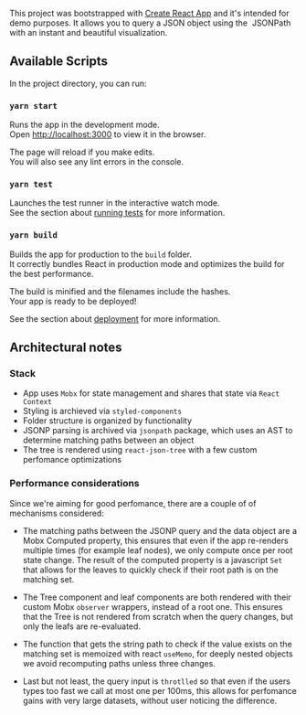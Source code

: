 This project was bootstrapped with [Create React App](https://github.com/facebook/create-react-app) and it's intended for demo purposes. It allows you to query a JSON object
using the ​ JSONPath​ with an instant and beautiful visualization.

## Available Scripts

In the project directory, you can run:

### `yarn start`

Runs the app in the development mode.<br />
Open [http://localhost:3000](http://localhost:3000) to view it in the browser.

The page will reload if you make edits.<br />
You will also see any lint errors in the console.

### `yarn test`

Launches the test runner in the interactive watch mode.<br />
See the section about [running tests](https://facebook.github.io/create-react-app/docs/running-tests) for more information.

### `yarn build`

Builds the app for production to the `build` folder.<br />
It correctly bundles React in production mode and optimizes the build for the best performance.

The build is minified and the filenames include the hashes.<br />
Your app is ready to be deployed!

See the section about [deployment](https://facebook.github.io/create-react-app/docs/deployment) for more information.

## Architectural notes

### Stack

- App uses `Mobx` for state management and shares that state via `React Context`
- Styling is archieved via `styled-components`
- Folder structure is organized by functionality
- JSONP parsing is archived via `jsonpath` package, which uses an AST to determine matching paths between an object
- The tree is rendered using `react-json-tree` with a few custom perfomance optimizations

### Performance considerations

Since we're aiming for good perfomance, there are a couple of of mechanisms considered:

- The matching paths between the JSONP query and the data object are a Mobx Computed property, this ensures that even if the app re-renders multiple times (for example leaf nodes), we only compute once per root state change. The result of the computed property is a javascript `Set` that allows for the leaves to quickly check if their root path is on the matching set.

- The Tree component and leaf components are both rendered with their custom Mobx `observer` wrappers, instead of a root one. This ensures that the Tree is not rendered from scratch when the query changes, but only the leafs are re-evaluated.

- The function that gets the string path to check if the value exists on the matching set is memoized with react `useMemo`, for deeply nested objects we avoid recomputing paths unless three changes.

- Last but not least, the query input is `throtlled` so that even if the users types too fast we call at most one per 100ms, this allows for perfomance gains with very large datasets, without user noticing the difference.
